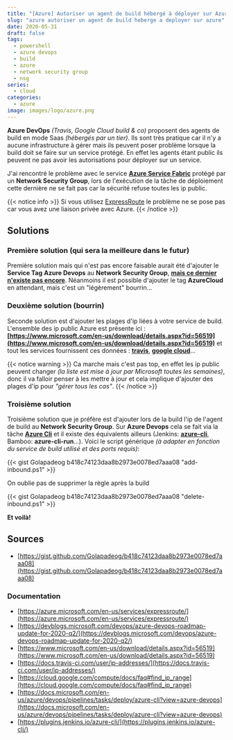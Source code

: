 ```yaml
---
title: "[Azure] Autoriser un agent de build hébergé à déployer sur Azure"
slug: "azure autoriser un agent de build heberge a deployer sur azure"
date: 2020-05-31
draft: false
tags:
  - powershell
  - azure devops
  - build
  - azure
  - network security group
  - nsg
series:
  - cloud
categories:
  - azure
image: images/logo/azure.png
---
```


**Azure DevOps** _(Travis, Google Cloud build & co)_ proposent des agents de build en mode Saas _(hébergés par un tier)_.
Ils sont très pratique car il n'y a aucune infrastructure à gérer mais ils peuvent poser problème lorsque la build doit se faire sur un service protégé.
En effet les agents étant public ils peuvent ne pas avoir les autorisations pour déployer sur un service.

J'ai rencontré le problème avec le service **[Azure Service Fabric](https://azure.microsoft.com/en-us/services/service-fabric/)** protégé par un **Network Security Group**, lors de l'exécution de la tâche de déploiement cette dernière ne se fait pas car la sécurité refuse toutes les ip public.

{{< notice info >}}
Si vous utilisez [ExpressRoute](https://azure.microsoft.com/en-us/services/expressroute/) le problème ne se pose pas car vous avez une liaison privée avec Azure.
{{< /notice >}}

## Solutions

### Première solution (qui sera la meilleure dans le futur)

Première solution mais qui n'est pas encore faisable aurait été d'ajouter le **Service Tag** **Azure Devops** au **Network Security Group**, **[mais ce dernier n'existe pas encore](https://devblogs.microsoft.com/devops/azure-devops-roadmap-update-for-2020-q2/)**.
Néanmoins il est possible d'ajouter le tag **AzureCloud** en attendant, mais c'est un "légèrement" bourrin…

### Deuxième solution (bourrin)

Seconde solution est d'ajouter les plages d'ip liées à votre service de build.
L'ensemble des ip public Azure est présente ici : **[https://www.microsoft.com/en-us/download/details.aspx?id=56519](https://www.microsoft.com/en-us/download/details.aspx?id=56519)** et tout les services fournissent ces données : **[travis](https://docs.travis-ci.com/user/ip-addresses/)**, **[google cloud](https://cloud.google.com/compute/docs/faq#find_ip_range)**...

{{< notice warning >}}
Ca marche mais c'est pas top, en effet les ip public peuvent changer _(la liste est mise à jour par Microsoft toutes les semaines)_, donc il va falloir penser à les mettre à jour et cela implique d'ajouter des plages d'ip pour _"gérer tous les cas"_.
{{< /notice >}}

### Troisième solution

Troisième solution que je préfère est d'ajouter lors de la build l'ip de l'agent de build au **Network Security Group**.
Sur **Azure Devops** cela se fait via la tâche **[Azure Cli](https://docs.microsoft.com/en-us/azure/devops/pipelines/tasks/deploy/azure-cli?view=azure-devops)** et il existe des équivalents ailleurs (Jenkins: **[azure-cli](https://plugins.jenkins.io/azure-cli/)**, Bamboo: **azure-cli-run**…).
Voici le script générique _(à adapter en fonction du service de build utilisé et des ports requis)_:

{{< gist Golapadeog b418c74123daa8b2973e0078ed7aaa08 "add-inbound.ps1" >}}

On oublie pas de supprimer la règle après la build

{{< gist Golapadeog b418c74123daa8b2973e0078ed7aaa08 "delete-inbound.ps1" >}}

**Et voilà!**

## Sources

- [https://gist.github.com/Golapadeog/b418c74123daa8b2973e0078ed7aaa08](https://gist.github.com/Golapadeog/b418c74123daa8b2973e0078ed7aaa08)

### Documentation

- [https://azure.microsoft.com/en-us/services/expressroute/](https://azure.microsoft.com/en-us/services/expressroute/)
- [https://devblogs.microsoft.com/devops/azure-devops-roadmap-update-for-2020-q2/](https://devblogs.microsoft.com/devops/azure-devops-roadmap-update-for-2020-q2/)
- [https://www.microsoft.com/en-us/download/details.aspx?id=56519](https://www.microsoft.com/en-us/download/details.aspx?id=56519)
- [https://docs.travis-ci.com/user/ip-addresses/](https://docs.travis-ci.com/user/ip-addresses/)
- [https://cloud.google.com/compute/docs/faq#find_ip_range](https://cloud.google.com/compute/docs/faq#find_ip_range)
- [https://docs.microsoft.com/en-us/azure/devops/pipelines/tasks/deploy/azure-cli?view=azure-devops](https://docs.microsoft.com/en-us/azure/devops/pipelines/tasks/deploy/azure-cli?view=azure-devops)
- [https://plugins.jenkins.io/azure-cli/](https://plugins.jenkins.io/azure-cli/)
